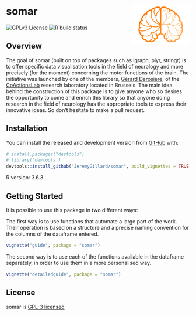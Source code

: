 
<!-- README.md is generated from README.Rmd. Please edit that file -->

# somar <img src="./man/figures/logo.png" align="right" width="160" />

<!-- badges: start -->

[![GPLv3
License](https://img.shields.io/badge/License-GPL%20v3-yellow.svg)](https://opensource.org/licenses/)
[![R build
status](https://github.com/JeremyGillard/somar/workflows/R-CMD-check/badge.svg)](https://github.com/JeremyGillard/somar/actions)
<!-- Coverage badge --> <!-- Version/Release badge -->
<!-- badges: end -->

## Overview

The goal of somar (built on top of packages such as igraph, plyr,
stringr) is to offer specific data visualisation tools in the field of
neurology and more precisely (for the moment) concerning the motor
functions of the brain. The initiative was launched by one of the
members,
<a href="http://coactionslab.com/people/102-top-menu/people/current-members/168-gerard-derosiere" target="_blank">Gérard
Derosière</a>, of the
<a href="http://coactionslab.com/" target="_blank">CoActionsLab<a/>
research laboratory located in Brussels. The main idea behind the
construction of this package is to give anyone who so desires the
opportunity to come and enrich this library so that anyone doing
research in the field of neurology has the appropriate tools to express
their innovative ideas. So don’t hesitate to make a pull request.

## Installation

You can install the released and development version from
[GitHub](https://github.com/) with:

``` r
# install.packages("devtools")
# library('devtools')
devtools::install_github("JeremyGillard/somar", build_vignettes = TRUE)
```

R version: 3.6.3

## Getting Started

It is possible to use this package in two different ways:

The first way is to use functions that automate a large part of the
work. Their operation is based on a structure and a precise naming
convention for the columns of the dataframe entered.

``` r
vignette("guide", package = "somar")
```

The second way is to use each of the functions available in the
dataframe separately, in order to use them in a more personalised way.

``` r
vignette("detailedguide", package = "somar")
```

## License

somar is <a href="./LICENSE">GPL-3 licensed</a>
